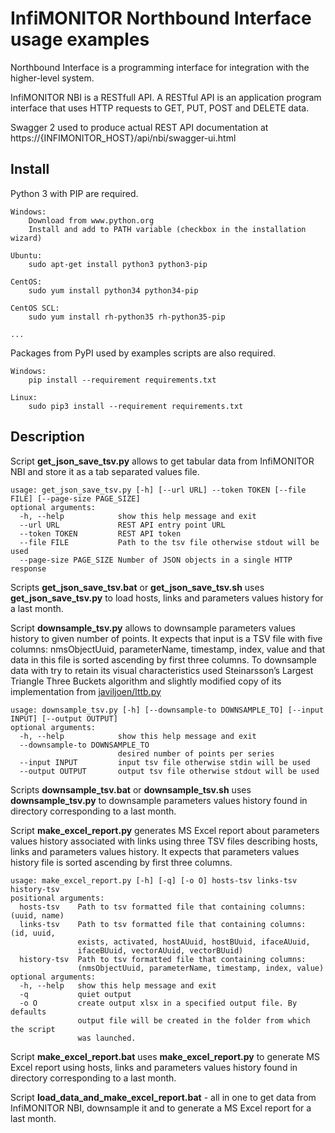 # InfiMONITOR Northbound Interface usage examples
Northbound Interface is a programming interface for integration with the higher-level system.

InfiMONITOR NBI is a RESTfull API. A RESTful API is an application program interface that uses HTTP requests
 to GET, PUT, POST and DELETE data.
 
Swagger 2 used to produce actual REST API documentation at https://{INFIMONITOR_HOST}/api/nbi/swagger-ui.html

## Install
Python 3 with PIP are required.

    Windows:
        Download from www.python.org
        Install and add to PATH variable (checkbox in the installation wizard)
    
    Ubuntu:
        sudo apt-get install python3 python3-pip
    
    CentOS:
        sudo yum install python34 python34-pip
    
    CentOS SCL:
        sudo yum install rh-python35 rh-python35-pip
        
    ...

Packages from PyPI used by examples scripts are also required.

    Windows:
        pip install --requirement requirements.txt
    
    Linux:
        sudo pip3 install --requirement requirements.txt

## Description
Script **get_json_save_tsv.py** allows to get tabular data from InfiMONITOR NBI and store it as a tab separated values file.

    usage: get_json_save_tsv.py [-h] [--url URL] --token TOKEN [--file FILE] [--page-size PAGE_SIZE]
    optional arguments:
      -h, --help            show this help message and exit
      --url URL             REST API entry point URL
      --token TOKEN         REST API token
      --file FILE           Path to the tsv file otherwise stdout will be used
      --page-size PAGE_SIZE Number of JSON objects in a single HTTP response

Scripts **get_json_save_tsv.bat** or **get_json_save_tsv.sh** 
uses **get_json_save_tsv.py** to load hosts, links and parameters values history for a last month.

Script **downsample_tsv.py** allows to downsample parameters values history to given number of points. 
It expects that input is a TSV file with five columns: 
nmsObjectUuid, parameterName, timestamp, index, value 
and that data in this file is sorted ascending by first three columns.
To downsample data with try to retain its visual characteristics used 
Steinarsson’s Largest Triangle Three Buckets algorithm and slightly modified copy of its implementation 
from [javiljoen/lttb.py](https://github.com/javiljoen/lttb.py)

    usage: downsample_tsv.py [-h] [--downsample-to DOWNSAMPLE_TO] [--input INPUT] [--output OUTPUT]
    optional arguments:
      -h, --help            show this help message and exit
      --downsample-to DOWNSAMPLE_TO
                            desired number of points per series
      --input INPUT         input tsv file otherwise stdin will be used
      --output OUTPUT       output tsv file otherwise stdout will be used

Scripts **downsample_tsv.bat** or **downsample_tsv.sh** uses **downsample_tsv.py** to 
downsample parameters values history found in directory corresponding to a last month.

Script **make_excel_report.py** generates MS Excel 
report about parameters values history associated with links using three TSV files describing 
hosts, links and parameters values history. It expects that parameters values history file is 
sorted ascending by first three columns. 

    usage: make_excel_report.py [-h] [-q] [-o O] hosts-tsv links-tsv history-tsv
    positional arguments:
      hosts-tsv    Path to tsv formatted file that containing columns: (uuid, name)
      links-tsv    Path to tsv formatted file that containing columns: (id, uuid,
                   exists, activated, hostAUuid, hostBUuid, ifaceAUuid,
                   ifaceBUuid, vectorAUuid, vectorBUuid)
      history-tsv  Path to tsv formatted file that containing columns:
                   (nmsObjectUuid, parameterName, timestamp, index, value)
    optional arguments:
      -h, --help   show this help message and exit
      -q           quiet output
      -o O         create output xlsx in a specified output file. By defaults
                   output file will be created in the folder from which the script
                   was launched.

Script **make_excel_report.bat** uses **make_excel_report.py** to generate MS Excel report
 using hosts, links and parameters values history found in directory corresponding to a last month.

Script **load_data_and_make_excel_report.bat** - all in one to get data from InfiMONITOR NBI, 
downsample it and to generate a MS Excel report for a last month.
